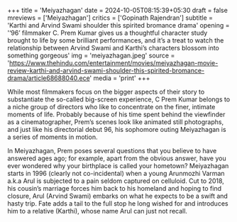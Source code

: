 +++
title = 'Meiyazhagan'
date = 2024-10-05T08:15:39+05:30
draft = false
mreviews = ['Meiyazhagan']
critics = ['Gopinath Rajendran']
subtitle = 'Karthi and Arvind Swami shoulder this spirited bromance drama'
opening = '‘96’ filmmaker C. Prem Kumar gives us a thoughtful character study brought to life by some brilliant performances, and it’s a treat to watch the relationship between Arvind Swami and Karthi’s characters blossom into something gorgeous'
img = 'meiyazhagan.jpeg'
source = 'https://www.thehindu.com/entertainment/movies/meiyazhagan-movie-review-karthi-and-arvind-swami-shoulder-this-spirited-bromance-drama/article68688040.ece'
media = 'print'
+++

While most filmmakers focus on the bigger aspects of their story to substantiate the so-called big-screen experience, C Prem Kumar belongs to a niche group of directors who like to concentrate on the finer, intimate moments of life. Probably because of his time spent behind the viewfinder as a cinematographer, Prem’s scenes look like animated still photographs, and just like his directorial debut 96, his sophomore outing Meiyazhagan is a series of moments in motion.

In Meiyazhagan, Prem poses several questions that you believe to have answered ages ago; for example, apart from the obvious answer, have you ever wondered why your birthplace is called your hometown? Meiyazhagan starts in 1996 (clearly not co-incidental) when a young Arunmozhi Varman a.k.a Arul is subjected to a pain seldom captured on celluloid. Cut to 2018, his cousin’s marriage forces him back to his homeland and hoping to find closure, Arul (Arvind Swami) embarks on what he expects to be a swift and hasty trip. Fate adds a tail to the full stop he long wished for and introduces him to a relative (Karthi), whose name Arul can just not recall.
